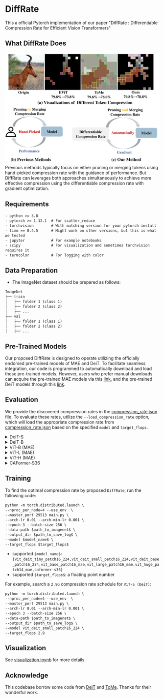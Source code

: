 # DiffRate
This a official Pytorch implementation of our paper "DiffRate : Differentiable Compression Rate for Efficient Vision Transformers"


## What DiffRate Does
![intriduction](figures/introduction.png)
Previous methods typically focus on either pruning or merging tokens using hand-picked compression rate with the guidance of performance. But DiffRate can leverages both approaches simultaneously to achieve more effective compression using the differentiable compression rate with gradient optimization.

## Requirements
```
- python >= 3.8
- pytorch >= 1.12.1  # For scatter_reduce
- torchvision        # With matching version for your pytorch install
- timm == 0.4.5      # Might work on other versions, but this is what we tested
- jupyter            # For example notebooks
- scipy              # For visualization and sometimes torchvision requires it
- termcolor          # For logging with color
```


## Data Preparation
- The ImageNet dataset should be prepared as follows:
```
ImageNet
├── train
│   ├── folder 1 (class 1)
│   ├── folder 2 (class 2)
│   ├── ...
├── val
│   ├── folder 1 (class 1)
│   ├── folder 2 (class 2)
│   ├── ...

```

## Pre-Trained Models
Our proposed DiffRate is designed to operate utilizing the officially endorsed pre-trained models of MAE and DeiT. To facilitate seamless integration, our code is programmed to automatically download and load these pre-trained models. However, users who prefer manual downloads can acquire the pre-trained MAE models via this [link](https://github.com/facebookresearch/mae/blob/main/FINETUNE.md), and the pre-trained DeiT models through this [link](https://github.com/facebookresearch/deit/blob/main/README_deit.md).
 


## Evaluation
We provide the discovered compression rates in the [compression_rate.json](https://github.com/anonymous998899/DiffRate/blob/main/compression_rate.json) file. To evaluate these rates, utilize the `--load_compression_rate` option, which will load the appropriate compression rate from [compression_rate.json](https://github.com/anonymous998899/DiffRate/blob/main/compression_rate.json) based on the specified `model` and `target_flops`.

<details>

<summary>DeiT-S</summary>

For the `ViT-S (DeiT)` model, we currently offer support for the `--target_flops` option with `{2.3,2.5,2.7,2.9,3.1}`. To illustrate, an example evaluating the `ViT-S (DeiT)` model with `2.9G` FLOPs would be:
```
python main.py --eval --load_compression_rate --data-path $path_to_imagenet$ --model vit_deit_small_patch16_224 --target_flops 2.9
```
This should give:
```
Acc@1 79.538 Acc@5 94.828 loss 0.902 flops 2.905
```

</details>

<details>

<summary>DeiT-B</summary>

For the `ViT-B (DeiT)` model, we currently offer support for the `--target_flops` option with `{8.7,10.0,10.4,11.5,12.5}`. To illustrate, an example evaluating the `ViT-B (DeiT)` model with `11.5G` FLOPs would be:
```
python main.py --eval --load_compression_rate --data-path $path_to_imagenet$ --model vit_deit_base_patch16_224 --target_flops 11.5
```
This should give:
```
Acc@1 81.498 Acc@5 95.404 loss 0.861 flops 11.517
```
</details>

<details>

<summary>ViT-B (MAE)</summary>

For the `ViT-B (MAE)` model, we currently offer support for the `--target_flops` option with `{8.7,10.0,10.4,11.5}`. To illustrate, an example evaluating the `ViT-B (MAE)` model with `11.5G` FLOPs would be:
```
python main.py --eval --load_compression_rate --data-path $path_to_imagenet$ --model vit_base_patch16_mae --target_flops 11.5
```
This should give:
```
Acc@1 82.864 Acc@5 96.148 loss 0.794 flops 11.517
```
</details>

<details>

<summary>ViT-L (MAE)</summary>

For the `ViT-L (MAE)` model, we currently offer support for the `--target_flops` option with `{31.0,34.7,38.5,42.3,46.1}`. To illustrate, an example evaluating the `ViT-L (MAE)` model with `42.3G` FLOPs would be:
```
python main.py --eval --load_compression_rate --data-path $path_to_imagenet$ --model vit_large_patch16_mae --target_flops 42.3
```
This should give:
```
Acc@1 85.658 Acc@5 97.442 loss 0.683 flops 42.290
```
</details>

<details>
<summary>ViT-H (MAE)</summary>

For the `ViT-H (MAE)` model, we currently offer support for the `--target_flops` option with `{83.7,93.2,103.4,124.5}`. To illustrate, an example evaluating the `ViT-H (MAE)` model with `103.4G` FLOPs would be:
```
python main.py --eval --load_compression_rate --data-path $path_to_imagenet$ --model vit_huge_patch14_mae --target_flops 103.4
```
This should give:
```
Acc@1 86.664 Acc@5 97.894 loss 0.602 flops 103.337
```
</details>

<details>
<summary>CAFormer-S36</summary>

For the `CAFormer-S36` model, we currently offer support for the `--target_flops` option with `{5.2,5.6,6.0}`. To illustrate, an example evaluating the `CAFormer-S36` model with `5.6` FLOPs would be:
```
python main.py --eval --load_compression_rate --data-path $path_to_imagenet$ --model caformer_s36 --target_flops 5.6
```
This should give:
```
Acc@1 83.910 Acc@5 96.710 loss 0.712 flops 5.604
```
</details>



## Training

To find the optimal compression rate by proposed `DiffRate`, run the following code:
```
python -m torch.distributed.launch \
--nproc_per_node=4 --use_env  \
--master_port 29513 main.py \
--arch-lr 0.01 --arch-min-lr 0.001 \
--epoch 3 --batch-size 256 \
--data-path $path_to_imagenet$ \
--output_dir $path_to_save_log$ \
--model $model_name$ \
--target_flops $target_flops$
```
- supported `$model_name$`: `{vit_deit_tiny_patch16_224,vit_deit_small_patch16_224,vit_deit_base_patch16_224,vit_base_patch16_mae,vit_large_patch16_mae,vit_huge_patch14_mae,caformer-s36}`
- supported `$target_flops$`: a floating point number

For example, search a `2.9G` compression rate schedule for `ViT-S (DeiT)`:
```
python -m torch.distributed.launch \
--nproc_per_node=4 --use_env  \
--master_port 29513 main.py \
--arch-lr 0.01 --arch-min-lr 0.001 \
--epoch 3 --batch-size 256 \
--data-path $path_to_imagenet$ \
--output_dir $path_to_save_log$ \
--model vit_deit_small_patch16_224 \
--target_flops 2.9
```

## Visualization
See [visualization.ipynb](https://github.com/anonymous998899/DiffRate/blob/main/visualization.ipynb) for more details.

## Acknowledge
This codebase borrow some code from [DeiT](https://github.com/facebookresearch/deit) and [ToMe](https://github.com/facebookresearch/ToMe). Thanks for their wonderful work.
